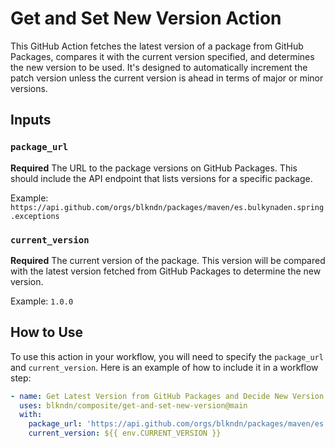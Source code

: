 # Get and Set New Version Action

This GitHub Action fetches the latest version of a package from GitHub Packages, compares it with the current version
specified, and determines the new version to be used. It's designed to automatically increment the patch version unless
the current version is ahead in terms of major or minor versions.

## Inputs

### `package_url`

**Required** The URL to the package versions on GitHub Packages. This should include the API endpoint that lists
versions for a specific package.

Example: `https://api.github.com/orgs/blkndn/packages/maven/es.bulkynaden.spring.exceptions`

### `current_version`

**Required** The current version of the package. This version will be compared with the latest version fetched from
GitHub Packages to determine the new version.

Example: `1.0.0`

## How to Use

To use this action in your workflow, you will need to specify the `package_url` and `current_version`. Here is an
example of how to include it in a workflow step:

```yaml
- name: Get Latest Version from GitHub Packages and Decide New Version
  uses: blkndn/composite/get-and-set-new-version@main
  with:
    package_url: 'https://api.github.com/orgs/blkndn/packages/maven/es.bulkynaden.spring.exceptions'
    current_version: ${{ env.CURRENT_VERSION }}
